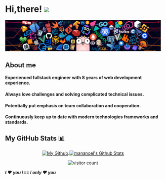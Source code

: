 # Hi,there! <img src='https://em-content.zobj.net/source/microsoft-teams/337/waving-hand_1f44b.png' width="40px"/>

![](https://github.com/wannacfuture/wannacfuture/blob/main/header.png?raw=true)

## About me

#### Experienced fullstack engineer with 8 years of web development experience.

#### Always love challenges and solving complicated technical issues.

#### Potentially put emphasis on team collaboration and cooperation.

#### Continuously keep up to date with modern technologies frameworks and standards.

## My GitHub Stats 📊

<p align="center">
	<a href="https://github.com/mananoel">
		<img align="center" src="https://github-readme-stats-git-masterrstaa-rickstaa.vercel.app/api/top-langs/?username=mastercodercat&theme=dracula&langs_count=8&layout=compact&card_width=260&hide=html,scss,makefile,ruby,css,less" alt="My Github" />
	</a>
	<a href="https://github.com/mananoel">
		<img align="center" src="https://github-readme-stats-git-masterrstaa-rickstaa.vercel.app/api?username=mananoel&show_icons=true&count_private=true&hide=prs&include_all_commits=true&line_height=29&theme=dracula" alt="mananoel's Github Stats" />
	</a>
</p>

<p align="center">
	<img src="https://visitor-badge.glitch.me/badge?page_id=mananoel.wannacfuture" alt="visitor count"/>
</p>

**_I ❤️ you !== I only ❤️ you_**
